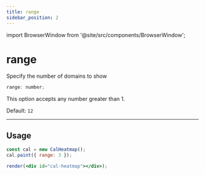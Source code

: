 ```yaml
---
title: range
sidebar_position: 2
---
```


import BrowserWindow from '@site/src/components/BrowserWindow';

# range

<p class="subhead">Specify the number of domains to show</p>

```js
range: number;
```

This option accepts any number greater than 1.

Default: `12`

<hr />

## Usage

<BrowserWindow>

```jsx live noInline
const cal = new CalHeatmap();
cal.paint({ range: 3 });

render(<div id="cal-heatmap"></div>);
```

</BrowserWindow>
